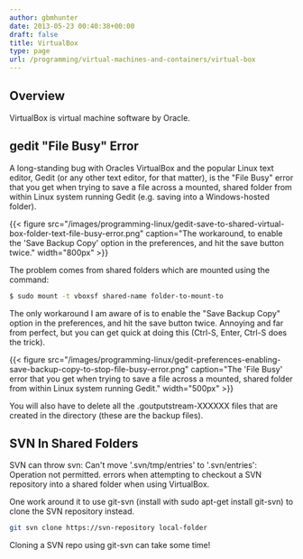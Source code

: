 ```yaml
---
author: gbmhunter
date: 2013-05-23 00:40:38+00:00
draft: false
title: VirtualBox
type: page
url: /programming/virtual-machines-and-containers/virtual-box
---
```


## Overview

VirtualBox is virtual machine software by Oracle.

## gedit "File Busy" Error

A long-standing bug with Oracles VirtualBox and the popular Linux text editor, Gedit (or any other text editor, for that matter), is the "File Busy" error that you get when trying to save a file across a mounted, shared folder from within Linux system running Gedit (e.g. saving into a Windows-hosted folder).

{{< figure src="/images/programming-linux/gedit-save-to-shared-virtual-box-folder-text-file-busy-error.png" caption="The workaround, to enable the 'Save Backup Copy' option in the preferences, and hit the save button twice."  width="800px" >}}

The problem comes from shared folders which are mounted using the command:

```sh    
$ sudo mount -t vboxsf shared-name folder-to-mount-to
```

The only workaround I am aware of is to enable the "Save Backup Copy" option in the preferences, and hit the save button twice. Annoying and far from perfect, but you can get quick at doing this (Ctrl-S, Enter, Ctrl-S does the trick).

{{< figure src="/images/programming-linux/gedit-preferences-enabling-save-backup-copy-to-stop-file-busy-error.png" caption="The 'File Busy' error that you get when trying to save a file across a mounted, shared folder from within Linux system running Gedit."  width="500px" >}}

You will also have to delete all the .goutputstream-XXXXXX files that are created in the directory (these are the backup files).

## SVN In Shared Folders

SVN can throw svn: Can't move '.svn/tmp/entries' to '.svn/entries': Operation not permitted. errors when attempting to checkout a SVN repository into a shared folder when using VirtualBox.

One work around it to use git-svn (install with sudo apt-get install git-svn) to clone the SVN repository instead.

```sh    
git svn clone https://svn-repository local-folder
```

Cloning a SVN repo using git-svn can take some time!
